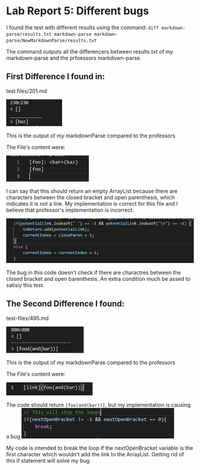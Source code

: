 # Lab Report 5: Different bugs
I found the test with different results using the command:
`diff markdown-parse/results.txt markdown-parse markdown-parse/NewMarkdownParse/results.txt`

The command outputs all the differencers between results.txt of my markdown-parse and the prfoessors markdown-parse.

## First Difference I found in:
test.files/201.md


![Image](fileTestOutput.PNG)

This is the output of my markdownParse compared to the professors

The File's content were: 

![Image](file-contents.PNG)

I can say that this should return an empty ArrayList because there are characters between the closed bracket and open parenthesis, which indicates it is not a link. My implementation is correct for this file and I believe that professor's implementation is incorrect.

![Image](code.PNG)

The bug in this code doesn't check if there are charactres between the closed bracket and open barenthesis. An extra condition much be assed to satisiy this test.


## The Second Difference I found: 
test-files/495.md

![Image](output2.PNG)

This is the output of my markdownParse compared to the professors

The File's content were: 

![Image](file-contents2.PNG)

The code should return `[foo(and(bar))]`, but my implementation is causing a bug
![Image](code2.PNG)

My code is intended to break the loop if the nextOpenBracket variable is the first character which wouldn't add the link to the ArrayList. Getting rid of this if statement will solve my bug.



